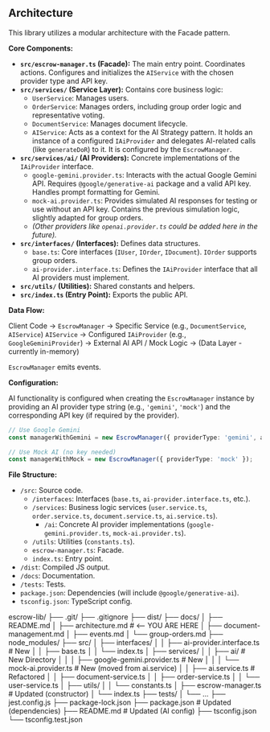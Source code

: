 ## Architecture

This library utilizes a modular architecture with the Facade pattern.

**Core Components:**

*   **`src/escrow-manager.ts` (Facade):** The main entry point. Coordinates actions. Configures and initializes the `AIService` with the chosen provider type and API key.
*   **`src/services/` (Service Layer):** Contains core business logic:
    *   `UserService`: Manages users.
    *   `OrderService`: Manages orders, including group order logic and representative voting.
    *   `DocumentService`: Manages document lifecycle.
    *   `AIService`: Acts as a context for the AI Strategy pattern. It holds an instance of a configured `IAiProvider` and delegates AI-related calls (like `generateDoR`) to it. It is configured by the `EscrowManager`.
*   **`src/services/ai/` (AI Providers):** Concrete implementations of the `IAiProvider` interface.
    *   `google-gemini.provider.ts`: Interacts with the actual Google Gemini API. Requires `@google/generative-ai` package and a valid API key. Handles prompt formatting for Gemini.
    *   `mock-ai.provider.ts`: Provides simulated AI responses for testing or use without an API key. Contains the previous simulation logic, slightly adapted for group orders.
    *   *(Other providers like `openai.provider.ts` could be added here in the future).*
*   **`src/interfaces/` (Interfaces):** Defines data structures.
    *   `base.ts`: Core interfaces (`IUser`, `IOrder`, `IDocument`). `IOrder` supports group orders.
    *   `ai-provider.interface.ts`: Defines the `IAiProvider` interface that all AI providers must implement.
*   **`src/utils/` (Utilities):** Shared constants and helpers.
*   **`src/index.ts` (Entry Point):** Exports the public API.

**Data Flow:**

Client Code -> `EscrowManager` -> Specific Service (e.g., `DocumentService`, `AIService`)
`AIService` -> Configured `IAiProvider` (e.g., `GoogleGeminiProvider`) -> External AI API / Mock Logic
-> (Data Layer - currently in-memory)

`EscrowManager` emits events.

**Configuration:**

AI functionality is configured when creating the `EscrowManager` instance by providing an AI provider type string (e.g., `'gemini'`, `'mock'`) and the corresponding API key (if required by the provider).

```typescript
// Use Google Gemini
const managerWithGemini = new EscrowManager({ providerType: 'gemini', apiKey: 'YOUR_GEMINI_API_KEY' });

// Use Mock AI (no key needed)
const managerWithMock = new EscrowManager({ providerType: 'mock' });
```

**File Structure:**

*   `/src`: Source code.
    *   `/interfaces`: Interfaces (`base.ts`, `ai-provider.interface.ts`, etc.).
    *   `/services`: Business logic services (`user.service.ts`, `order.service.ts`, `document.service.ts`, `ai.service.ts`).
        *   `/ai`: Concrete AI provider implementations (`google-gemini.provider.ts`, `mock-ai.provider.ts`).
    *   `/utils`: Utilities (`constants.ts`).
    *   `escrow-manager.ts`: Facade.
    *   `index.ts`: Entry point.
*   `/dist`: Compiled JS output.
*   `/docs`: Documentation.
*   `/tests`: Tests.
*   `package.json`: Dependencies (will include `@google/generative-ai`).
*   `tsconfig.json`: TypeScript config.

escrow-lib/
├── .git/
├── .gitignore
├── dist/
├── docs/
│   ├── README.md
│   ├── architecture.md # <-- YOU ARE HERE
│   ├── document-management.md
│   ├── events.md
│   └── group-orders.md
├── node_modules/
├── src/
│   ├── interfaces/
│   │   ├── ai-provider.interface.ts # New
│   │   ├── base.ts
│   │   └── index.ts
│   ├── services/
│   │   ├── ai/                  # New Directory
│   │   │   ├── google-gemini.provider.ts # New
│   │   │   └── mock-ai.provider.ts      # New (moved from ai.service)
│   │   ├── ai.service.ts          # Refactored
│   │   ├── document-service.ts
│   │   ├── order-service.ts
│   │   └── user-service.ts
│   ├── utils/
│   │   └── constants.ts
│   ├── escrow-manager.ts      # Updated (constructor)
│   └── index.ts
├── tests/
│   └── ...
├── jest.config.js
├── package-lock.json
├── package.json             # Updated (dependencies)
├── README.md                # Updated (AI config)
├── tsconfig.json
└── tsconfig.test.json
